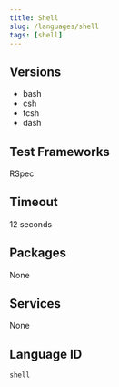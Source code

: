 ```yaml
---
title: Shell
slug: /languages/shell
tags: [shell]
---
```



## Versions
- bash
- csh
- tcsh
- dash
## Test Frameworks
RSpec
## Timeout
12 seconds
## Packages
None 
## Services
None
## Language ID
`shell`
